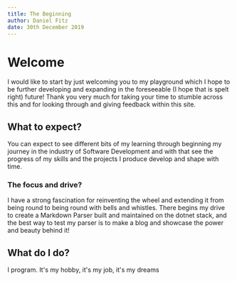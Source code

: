 ```yaml
---
title: The Beginning
author: Daniel Fitz
date: 30th December 2019
---
```


# Welcome
I would like to start by just welcoming you to my playground which I hope to be further developing and expanding in the foreseeable (I hope that is spelt right) future! Thank you very much for taking your time to stumble across this and for looking through and giving feedback within this site.

## What to expect?
You can expect to see different bits of my learning through beginning my journey in the industry of Software Development and with that see the progress of my skills and the projects I produce develop and shape with time.

### The focus and drive?
I have a strong fascination for reinventing the wheel and extending it from being round to being round with bells and whistles. There begins my drive to create a Markdown Parser built and maintained on the dotnet stack, and the best way to test my parser is to make a blog and showcase the power and beauty behind it!

## What do I do?
I program. It's my hobby, it's my job, it's my dreams